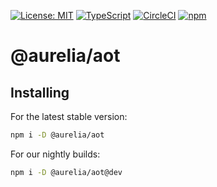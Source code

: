 [![License: MIT](https://img.shields.io/badge/License-MIT-yellow.svg)](https://opensource.org/licenses/MIT)
[![TypeScript](https://img.shields.io/badge/%3C%2F%3E-TypeScript-%230074c1.svg)](http://www.typescriptlang.org/)
[![CircleCI](https://circleci.com/gh/aurelia/aurelia.svg?style=shield)](https://circleci.com/gh/aurelia/aurelia)
[![npm](https://img.shields.io/npm/v/@aurelia/aot.svg?maxAge=3600)](https://www.npmjs.com/package/@aurelia/aot)
# @aurelia/aot

## Installing

For the latest stable version:

```bash
npm i -D @aurelia/aot
```

For our nightly builds:

```bash
npm i -D @aurelia/aot@dev
```
